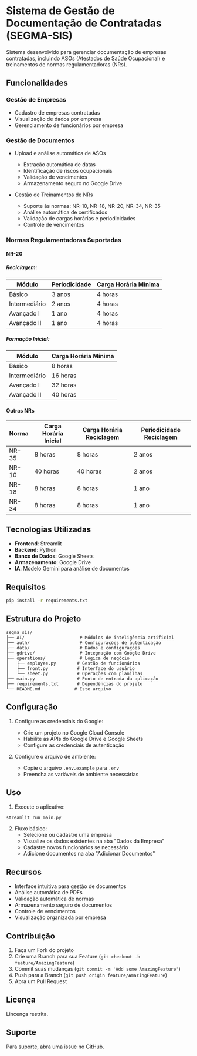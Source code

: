 # Sistema de Gestão de Documentação de Contratadas (SEGMA-SIS)

Sistema desenvolvido para gerenciar documentação de empresas contratadas, incluindo ASOs (Atestados de Saúde Ocupacional) e treinamentos de normas regulamentadoras (NRs).

## Funcionalidades

### Gestão de Empresas
- Cadastro de empresas contratadas
- Visualização de dados por empresa
- Gerenciamento de funcionários por empresa

### Gestão de Documentos
- Upload e análise automática de ASOs
  - Extração automática de datas
  - Identificação de riscos ocupacionais
  - Validação de vencimentos
  - Armazenamento seguro no Google Drive

- Gestão de Treinamentos de NRs
  - Suporte às normas: NR-10, NR-18, NR-20, NR-34, NR-35
  - Análise automática de certificados
  - Validação de cargas horárias e periodicidades
  - Controle de vencimentos

### Normas Regulamentadoras Suportadas

#### NR-20
##### Reciclagem:
| Módulo | Periodicidade | Carga Horária Mínima |
|--------|---------------|---------------------|
| Básico | 3 anos | 4 horas |
| Intermediário | 2 anos | 4 horas |
| Avançado I | 1 ano | 4 horas |
| Avançado II | 1 ano | 4 horas |

##### Formação Inicial:
| Módulo | Carga Horária Mínima |
|--------|---------------------|
| Básico | 8 horas |
| Intermediário | 16 horas |
| Avançado I | 32 horas |
| Avançado II | 40 horas |

#### Outras NRs
| Norma | Carga Horária Inicial | Carga Horária Reciclagem | Periodicidade Reciclagem |
|-------|----------------------|------------------------|----------------------|
| NR-35 | 8 horas | 8 horas | 2 anos |
| NR-10 | 40 horas | 40 horas | 2 anos |
| NR-18 | 8 horas | 8 horas | 1 ano |
| NR-34 | 8 horas | 8 horas | 1 ano |

## Tecnologias Utilizadas

- **Frontend**: Streamlit
- **Backend**: Python
- **Banco de Dados**: Google Sheets
- **Armazenamento**: Google Drive
- **IA**: Modelo Gemini para análise de documentos

## Requisitos

```bash
pip install -r requirements.txt
```

## Estrutura do Projeto

```
segma_sis/
├── AI/                     # Módulos de inteligência artificial
├── auth/                   # Configurações de autenticação
├── data/                   # Dados e configurações
├── gdrive/                 # Integração com Google Drive
├── operations/             # Lógica de negócio
│   ├── employee.py        # Gestão de funcionários
│   ├── front.py           # Interface do usuário
│   └── sheet.py           # Operações com planilhas
├── main.py                # Ponto de entrada da aplicação
├── requirements.txt       # Dependências do projeto
└── README.md             # Este arquivo
```

## Configuração

1. Configure as credenciais do Google:
   - Crie um projeto no Google Cloud Console
   - Habilite as APIs do Google Drive e Google Sheets
   - Configure as credenciais de autenticação

2. Configure o arquivo de ambiente:
   - Copie o arquivo `.env.example` para `.env`
   - Preencha as variáveis de ambiente necessárias

## Uso

1. Execute o aplicativo:
```bash
streamlit run main.py
```

2. Fluxo básico:
   - Selecione ou cadastre uma empresa
   - Visualize os dados existentes na aba "Dados da Empresa"
   - Cadastre novos funcionários se necessário
   - Adicione documentos na aba "Adicionar Documentos"

## Recursos

- Interface intuitiva para gestão de documentos
- Análise automática de PDFs
- Validação automática de normas
- Armazenamento seguro de documentos
- Controle de vencimentos
- Visualização organizada por empresa

## Contribuição

1. Faça um Fork do projeto
2. Crie uma Branch para sua Feature (`git checkout -b feature/AmazingFeature`)
3. Commit suas mudanças (`git commit -m 'Add some AmazingFeature'`)
4. Push para a Branch (`git push origin feature/AmazingFeature`)
5. Abra um Pull Request

## Licença

Lincença restrita.

## Suporte

Para suporte, abra uma issue no GitHub. 
